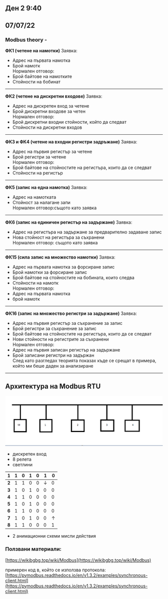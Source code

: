   ## Ден 2 9:40
  ## 07/07/22
        
  ### Modbus theory -
   **ФК1 (четене на намотки)**
     Заявка:
   - Адрес на първата намотка
   - Брой намотк   
     Нормален отговор:
   - Брой байтове на намотките
   - Стойности на бобинат   
________________________________________________________________________________________________________________________________________________
   **ФК2 (четене на дискретни входове)**
     Заявка:
   - Адрес на дискретен вход за четене
   - Брой дискретни входове за четен   
     Нормален отговор:      
   - Брой дискретни входни стойности,
    който да следват
   - Стойности на дискретни входов   
________________________________________________________________________________________________________________________________________________
   **ФК3 и ФК4 (четене на входни регистри задръжане)**
     Заявка:
   - Адрес на първия регистър за четене 
   - Брой регистри за четене   
     Нормален отговор:
   - Брой байтове на стойностите на регистъра,
     които да се следват
   - Стойности на регистър   
________________________________________________________________________________________________________________________________________________
   **ФК5 (запис на една намотка)**
     Заявка:
   - Адрес на намотката
   - Стойност за налагане   запи   
     Нормален отговор:същото като заявка   
________________________________________________________________________________________________________________________________________________
   **ФК6 (запис на единичен регистър на задържане)**
     Заявка:
   - Адрес на регистъра на задържане за
     предварително задаване запис
   - Нова стойност на регистъра за съхранени   
     Нормален отговор: същото като заявка   
________________________________________________________________________________________________________________________________________________
   **ФК15 (сила   запис на множество намотки)**
     Заявка:
   - Адрес на първата намотка за форсиране   запис
   - Брой намотки за форсиране   запис
   - Брой байтове на стойностите на бобината, които следва
   - Стойности на намотк   
     Нормален отговор:
   - Адрес на първата намотка
   - брой намотк   
________________________________________________________________________________________________________________________________________________
   **ФК16 (запис на множество регистри за задържане)**
     Заявка:
   - Адрес на първия регистър за съхранение за запис
   - Брой регистри за съхранение за запис
   - Брой байтове на стойностите на регистъра,
      които да се следват
   - Нови стойности на регистрите за съхранени   
     Нормален отговор:
   - Адрес на първия записан регистър на задържане
   - Брой записани регистри на задържан   
     След като разгледах теорията показах
     къде се срещат в примера, който ми 
     беше даден за анализиране
________________________________________________________________________________________________________________________________________________

##      Архитектура на Modbus RTU

![Modbus RTU Architecture](img/Modbus%20RTU%20Architecture.png "Modbus RTU Architecture")

  - дискретен вход
  - 8 релета
  - светлини

|**1**	| 1 	| 0 	| 1 	| 0 	| 1 	| 0 	|
| :-:	  |---	|---	|---	|---	|---	|---	|
|**2**	| 1 	| 1 	| 0 	| 0 	| ↓ 	| 0 	|
|**3**	| 1 	| 0 	| 1 	| 0 	| 0 	| 0 	|
|**4** 	| 1 	| 1 	| 0 	| 0 	| 0 	| 0 	|
|**5**	| 1 	| 0 	| 1 	| 0 	| 0 	| 0 	|
|**6**	| 1 	| 1 	| 0 	| 0 	| 0 	| 0 	|
|**7**	| 1 	| 0 	| 1 	| 0 	| 0 	| ↑ 	|
|**8**	| 1 	| 1 	| 0 	| 0 	| 0 	| 1 	|
        
 - 2 анимационни схеми мисли действия
 
 ### Ползвани материали:

 [https://wikibgbg.top/wiki/Modbus](https://wikibgbg.top/wiki/Modbus)

 примерен код в, който се използва протокола:
 [https://pymodbus.readthedocs.io/en/v1.3.2/examples/synchronous-client.html](https://pymodbus.readthedocs.io/en/v1.3.2/examples/synchronous-client.html)